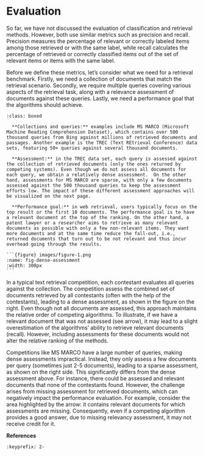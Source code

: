 # Evaluation

So far, we have not discussed the evaluation of classification and retrieval methods. However, both use similar metrics such as precision and recall. Precision measures the percentage of relevant or correctly labeled items among those retrieved or with the same label, while recall calculates the percentage of retrieved or correctly classified items out of the set of relevant items or items with the same label.

Before we define these metrics, let’s consider what we need for a retrieval benchmark. Firstly, we need a collection of documents that match the retrieval scenario. Secondly, we require multiple queries covering various aspects of the retrieval task, along with a relevance assessment of documents against these queries. Lastly, we need a performance goal that the algorithms should achieve.

```{admonition} Structure of a Retrieval Benchmark
:class: boxed

  **Collections and queries:** examples include MS MARCO (Microsoft Machine Reading Comprehension Dataset), which contains over 500 thousand queries from Bing against millions of retrieved documents and passages. Another example is the TREC (Text REtrieval Conference) data sets, featuring 50+ queries against several thousand documents.

  **Assessment:** in the TREC data set, each query is assessed against the collection of retrieved documents (only the ones returned by competing systems). Even though we do not assess all documents for each query, we obtain a relatively dense assessment.  On the other hand, assessments for MS MARCO are sparse, with only a few documents assessed against the 500 thousand queries to keep the assessment efforts low. The impact of these different assessment approaches will be visualized on the next page.

  **Performance goal:** in web retrieval, users typically focus on the top result or the first 10 documents. The performance goal is to have a relevant document at the top of the ranking. On the other hand, a patent lawyer or a researcher aims to retrieve as many relevant documents as possible with only a few non-relevant items. They want more documents and at the same time reduce the fall-out, i.e., returned documents that turn out to be not relevant and thus incur overhead going through the results.
```
````{sidebar} Evaluation with dense assessments
```{figure} images/figure-1.png
:name: fig-dense-assessment
:width: 300px
```
````

In a typical text retrieval competition, each contestant evaluates all queries against the collection. The competition assess the combined set of documents retrieved by all contestants (often with the help of the contestants), leading to a dense assessment, as shown in the figure on the right. Even though not all documents are assessed, this approach maintains the relative order of competing algorithms. To illustrate, if we have a relevant document that was not assessed (see arrow), it may lead to a slight overestimation of the algorithms’ ability to retrieve relevant documents (recall). However, including assessments for these documents would not alter the relative ranking of the methods.

Competitions like MS MARCO have a large number of queries, making dense assessments impractical. Instead, they only assess a few documents per query (sometimes just 2-5 documents), leading to a sparse assessment, as shown on the right side. This significantly differs from the dense assessment above. For instance, there could be assessed and relevant documents that none of the contestants found. However, the challenge arises from missing assessment for retrieved documents, which can negatively impact the performance evaluation. For example, consider the area highlighted by the arrow: it contains relevant documents for which assessments are missing. Consequently, even if a competing algorithm provides a good answer, due to missing relevancy assessment, it may not receive credit for it.


**References**

```{bibliography}
:keyprefix: 2-
```

